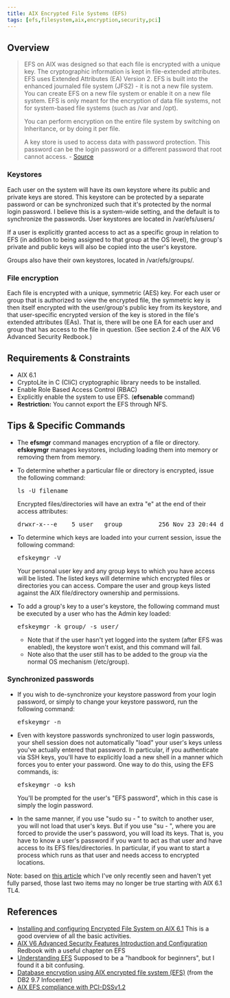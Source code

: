 ```yaml
---
title: AIX Encrypted File Systems (EFS)
tags: [efs,filesystem,aix,encryption,security,pci]
---
```


## Overview

> EFS on AIX was designed so that each file is encrypted with a unique key. The cryptographic information is kept in file-extended attributes. EFS uses Extended Attributes (EA) Version 2\. EFS is built into the enhanced journaled file system (JFS2) - it is not a new file system. You can create EFS on a new file system or enable it on a new file system. EFS is only meant for the encryption of data file systems, not for system-based file systems (such as /var and /opt).
> 
> You can perform encryption on the entire file system by switching on Inheritance, or by doing it per file.
> 
> A key store is used to access data with password protection. This password can be the login password or a different password that root cannot access. - [Source](http://ibm.com/partnerworld/wps/whitepaper/aix/v6r1/encrypt)

### Keystores

Each user on the system will have its own keystore where its public and private keys are stored. This keystore can be protected by a separate password or can be synchronized such that it's protected by the normal login password. I believe this is a system-wide setting, and the default is to synchronize the passwords. User keystores are located in /var/efs/users/<username>

If a user is explicitly granted access to act as a specific group in relation to EFS (in addition to being assigned to that group at the OS level), the group's private and public keys will also be copied into the user's keystore.

Groups also have their own keystores, located in /var/efs/groups/<groupname>.

### File encryption

Each file is encrypted with a unique, symmetric (AES) key. For each user or group that is authorized to view the encrypted file, the symmetric key is then itself encrypted with the user/group's public key from its keystore, and that user-specific encrypted version of the key is stored in the file's extended attributes (EAs). That is, there will be one EA for each user and group that has access to the file in question. (See section 2.4 of the AIX V6 Advanced Security Redbook.)

## Requirements & Constraints

*   AIX 6.1
*   CryptoLite in C (CliC) cryptographic library needs to be installed.
*   Enable Role Based Access Control (RBAC)
*   Explicitly enable the system to use EFS. (**efsenable** command)
*   **Restriction:** You cannot export the EFS through NFS.

## Tips & Specific Commands

*   The **efsmgr** command manages encryption of a file or directory. **efskeymgr** manages keystores, including loading them into memory or removing them from memory.
*   To determine whether a particular file or directory is encrypted, issue the following command:

    <pre>ls -U filename  
    </pre>

    Encrypted files/directories will have an extra "e" at the end of their access attributes:

    <pre>drwxr-x---e    5 user   group          256 Nov 23 20:44 directory</pre>

*   To determine which keys are loaded into your current session, issue the following command:

    <pre>efskeymgr -V</pre>

    Your personal user key and any group keys to which you have access will be listed. The listed keys will determine which encrypted files or directories you can access. Compare the user and group keys listed against the AIX file/directory ownership and permissions.
*   To add a group's key to a user's keystore, the following command must be executed by a user who has the Admin key loaded:

    <pre>efskeymgr -k group/<group> -s user/<user></pre>

    *   Note that if the user hasn't yet logged into the system (after EFS was enabled), the keystore won't exist, and this command will fail.
    *   Note also that the user still has to be added to the group via the normal OS mechanism (/etc/group).

### Synchronized passwords

*   If you wish to de-synchronize your keystore password from your login password, or simply to change your keystore password, run the following command:

    <pre>efskeymgr -n</pre>

*   Even with keystore passwords synchronized to user login passwords, your shell session does not automatically "load" your user's keys unless you've actually entered that password. In particular, if you authenticate via SSH keys, you'll have to explicitly load a new shell in a manner which forces you to enter your password. One way to do this, using the EFS commands, is:

    <pre>efskeymgr -o ksh</pre>

    You'll be prompted for the user's "EFS password", which in this case is simply the login password.
*   In the same manner, if you use "sudo su - " to switch to another user, you will not load that user's keys. But if you use "su - ", where you are forced to provide the user's password, you will load its keys. That is, you have to know a user's password if you want to act as that user and have access to its EFS files/directories. In particular, if you want to start a process which runs as that user and needs access to encrypted locations.

Note: based on [this article](http://www.ibm.com/developerworks/aix/library/au-opensshefs.html) which I've only recently seen and haven't yet fully parsed, those last two items may no longer be true starting with AIX 6.1 TL4.

## References

*   [Installing and configuring Encrypted File System on AIX 6.1](http://ibm.com/partnerworld/wps/whitepaper/aix/v6r1/encrypt) This is a good overview of all the basic activities.
*   [AIX V6 Advanced Security Features Introduction and Configuration](http://www.redbooks.ibm.com/abstracts/sg247430.html) Redbook with a useful chapter on EFS
*   [Understanding EFS](http://www.ibm.com/developerworks/aix/library/au-efs/index.html) Supposed to be a "handbook for beginners", but I found it a bit confusing.
*   [Database encryption using AIX encrypted file system (EFS)](http://publib.boulder.ibm.com/infocenter/db2luw/v9r7/index.jsp?topic=/com.ibm.db2.luw.admin.sec.doc/doc/c0055327.html) (from the DB2 9.7 Infocenter)
*   [AIX EFS compliance with PCI-DSSv1.2](http://www.ibm.com/developerworks/aix/library/au-efs_compliance/?S_TACT=105AGY20&S_CMP=HP)
